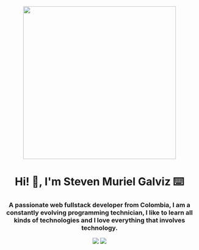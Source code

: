 <div id="header" align="center">
  <img src="https://media.giphy.com/media/Dh5q0sShxgp13DwrvG/giphy.gif" width="400"/>
  <h1 align="center">Hi! 👋, I'm Steven Muriel Galviz ⌨️</h1>
  <h3 align="center">A passionate web fullstack developer from Colombia, I am a constantly evolving programming technician, I like to learn all kinds of technologies and I love everything that involves technology.</h3>
</div>

<div id="badges" align="center">
  <a href="https://www.npmjs.com/"><img src="https://img.shields.io/npm/v/npm.svg?logo=npm"/></a>
  <a href="https://www.npmjs.com/"><img src="https://img.shields.io/npm/v/npm.svg?logo=npm"/></a>
</div>
